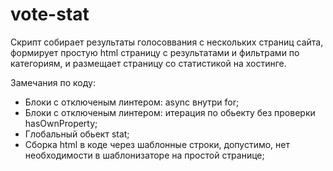 # vote-stat
Скрипт собирает результаты голосоввания с нескольких страниц сайта,
формирует простую html страницу с результатами и фильтрами по категориям,
и размещает страницу со статистикой на хостинге.

Замечания по коду:
- Блоки с отключеным линтером: async внутри for;
- Блоки с отключеным линтером: итерация по обьекту без проверки hasOwnProperty;
- Глобальный обьект stat;
- Сборка html в коде через шаблонные строки, допустимо, нет необходимости в шаблонизаторе на простой странице;
